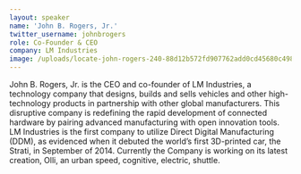 ```yaml
---
layout: speaker
name: 'John B. Rogers, Jr.'
twitter_username: johnbrogers
role: Co-Founder & CEO
company: LM Industries
image: /uploads/locate-john-rogers-240-88d12b572fd907762add0cd45680c498.jpg
---
```


John B. Rogers, Jr. is the CEO and co-founder of LM Industries, a technology company that designs, builds and sells vehicles and other high-technology products in partnership with other global manufacturers. This disruptive company is redefining the rapid development of connected hardware by pairing advanced manufacturing with open innovation tools. LM Industries is the first company to utilize Direct Digital Manufacturing (DDM), as evidenced when it debuted the world’s first 3D-printed car, the Strati, in September of 2014. Currently the Company is working on its latest creation, Olli, an urban speed, cognitive, electric, shuttle.